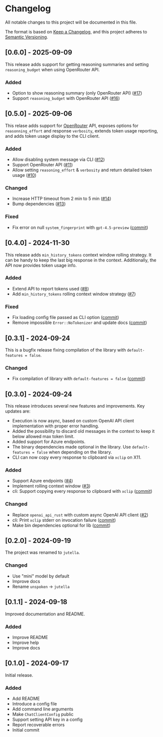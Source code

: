 # Changelog

All notable changes to this project will be documented in this file.

The format is based on [Keep a Changelog](https://keepachangelog.com/en/1.1.0/),
and this project adheres to [Semantic Versioning](https://semver.org/spec/v2.0.0.html).

## [0.6.0] - 2025-09-09

This release adds support for getting reasoning summaries and setting `reasoning_budget` when using OpenRouter API.

### Added

- Option to show reasoning summary (only OpenRouter API) ([#17](https://github.com/dmitry-markin/jutella/pull/17))
- Support `reasoning_budget` with OpenRouter API ([#16](https://github.com/dmitry-markin/jutella/pull/16))

## [0.5.0] - 2025-09-06

This relase adds support for [OpenRouter](https://openrouter.ai/) API, exposes options for `reasonning_effort` and response `verbosity`, extends token usage reporting, and adds token usage display to the CLI client.

### Added

- Allow disabling system message via CLI ([#12](https://github.com/dmitry-markin/jutella/pull/12))
- Support OpenRouter API ([#11](https://github.com/dmitry-markin/jutella/pull/11))
- Allow setting `reasoning_effort` & `verbosity` and return detailed token usage ([#10](https://github.com/dmitry-markin/jutella/pull/10))

### Changed

- Increase HTTP timeout from 2 min to 5 min ([#14](https://github.com/dmitry-markin/jutella/pull/14))
- Bump dependencies ([#13](https://github.com/dmitry-markin/jutella/pull/13))

### Fixed

- Fix error on null `system_fingerprint` with `gpt-4.5-preview` ([commit](https://github.com/dmitry-markin/jutella/commit/44f241c1c108effe79340bcab5b4f2ba99834662))

## [0.4.0] - 2024-11-30

This release adds `min_history_tokens` context window rolling strategy. It can be handy to keep the last big response in the context. Additionally, the API now provides token usage info.

### Added

- Extend API to report tokens used ([#8](https://github.com/dmitry-markin/jutella/pull/8))
- Add `min_history_tokens` rolling context window strategy ([#7](https://github.com/dmitry-markin/jutella/pull/7))

### Fixed

- Fix loading config file passed as CLI option ([commit](https://github.com/dmitry-markin/jutella/commit/be668dcfb3f082e54e437088d64234af7e5f650e))
- Remove impossible `Error::NoTokenizer` and update docs ([commit](https://github.com/dmitry-markin/jutella/commit/4aef26a43024f0390775da07b26c4ae7a5c378aa))

## [0.3.1] - 2024-09-24

This is a bugfix release fixing compilation of the library with `default-features = false`.

### Changed

- Fix compilation of library with `default-features = false` ([commit](https://github.com/dmitry-markin/jutella/commit/3e9493f5ec67fea0cbc35467aa0789d3d5914add))

## [0.3.0] - 2024-09-24

This release introduces several new features and improvements. Key updates are:

- Execution is now async, based on custom OpenAI API client implementation with proper error handling.
- Added the possibility to discard old messages in the context to keep it below allowed max token limit.
- Added support for Azure endpoints.
- The binary dependencies made optional in the library. Use `default-features = false` when depending on the library.
- CLI can now copy every response to clipboard via `xclip` on X11.

### Added

- Support Azure endpoints ([#4](https://github.com/dmitry-markin/jutella/pull/4))
- Implement rolling context window ([#3](https://github.com/dmitry-markin/jutella/pull/3))
- cli: Support copying every response to clipboard with `xclip` ([commit](https://github.com/dmitry-markin/jutella/commit/88e5ea633fca541edd140cd5c9c2941d8e2862ed))

### Changed

- Replace `openai_api_rust` with custom async OpenAI API client ([#2](https://github.com/dmitry-markin/jutella/pull/2))
- cli: Print `xclip` stderr on invocation failure ([commit](https://github.com/dmitry-markin/jutella/commit/06f5431a2f9fca4ca0babab24a37b9644f3e82c4))
- Make bin dependencies optional for lib ([commit](https://github.com/dmitry-markin/jutella/commit/ff76ba787df8739930cab43759c8903c48b326da))

## [0.2.0] - 2024-09-19

The project was renamed to `jutella`.

### Changed

- Use "mini" model by default
- Improve docs
- Rename `unspoken` -> `jutella`

## [0.1.1] - 2024-09-18

Improved documentation and README.

### Added

- Improve README
- Improve help
- Improve docs

## [0.1.0] - 2024-09-17

Initial release.

### Added

- Add README
- Introduce a config file
- Add command line arguments
- Make `ChatClientConfig` public
- Support setting API key in a config
- Report recoverable errors
- Initial commit
